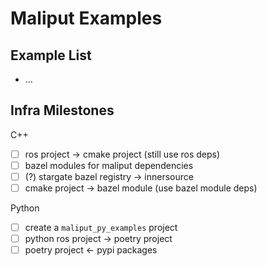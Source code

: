 # Maliput Examples

## Example List

* ...


## Infra Milestones

C++

* [ ] ros project &rarr; cmake project (still use ros deps)
* [ ] bazel modules for maliput dependencies
* [ ] (?) stargate bazel registry &rarr; innersource
* [ ] cmake project &rarr; bazel module (use bazel module deps)

Python

* [ ] create a `maliput_py_examples` project
* [ ] python ros project &rarr; poetry project
* [ ] poetry project &larr; pypi packages
